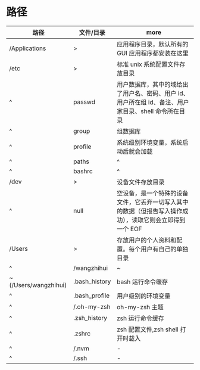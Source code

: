 # 路径

| 路径                 | 文件/目录     | more                                                                                                     |
| -------------------- | ------------- | -------------------------------------------------------------------------------------------------------- |
| /Applications        | >             | 应用程序目录，默认所有的 GUI 应用程序都安装在这里                                                        |
| /etc                 | >             | 标准 unix 系统配置文件存放目录                                                                           |
| ^                    | passwd        | 用户数据库，其中的域给出了用户名、密码、用户 id、用户所在组 id、备注、用户家目录、shell 命令所在目录     |
| ^                    | group         | 组数据库                                                                                                 |
| ^                    | profile       | 系统级别环境变量，系统启动后就会加载                                                                     |
| ^                    | paths         | ^                                                                                                        |
| ^                    | bashrc        | ^                                                                                                        |
| /dev                 | >             | 设备文件存放目录                                                                                         |
| ^                    | null          | 空设备，是一个特殊的设备文件，它丢弃一切写入其中的数据（但报告写入操作成功），读取它则会立即得到一个 EOF |
| /Users               | >             | 存放用户的个人资料和配置。每个用户有自己的单独目录                                                       |
| ^                    | /wangzhihui   | ~                                                                                                        |
| ~(/Users/wangzhihui) | .bash_history | bash 运行命令缓存                                                                                        |
| ^                    | .bash_profile | 用户级别的环境变量                                                                                       |
| ^                    | /.oh-my-zsh   | oh-my-zsh 主题                                                                                           |
| ^                    | .zsh_history  | zsh 运行命令缓存                                                                                         |
| ^                    | .zshrc        | zsh 配置文件,zsh shell 打开时载入                                                                        |
| ^                    | /.nvm         | -                                                                                                        |
| ^                    | /.ssh         | -                                                                                                        |
